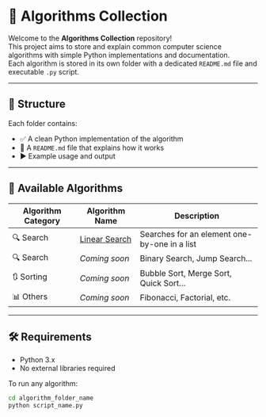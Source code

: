 # 📘 Algorithms Collection

Welcome to the **Algorithms Collection** repository!  
This project aims to store and explain common computer science algorithms with simple Python implementations and documentation.  
Each algorithm is stored in its own folder with a dedicated `README.md` file and executable `.py` script.

---

## 📂 Structure

Each folder contains:

- ✅ A clean Python implementation of the algorithm
- 🧠 A `README.md` file that explains how it works
- ▶️ Example usage and output

---

## 🚀 Available Algorithms

| Algorithm Category | Algorithm Name                             | Description                                  |
| ------------------ | ------------------------------------------ | -------------------------------------------- |
| 🔍 Search          | [Linear Search](./linear_search/README.md) | Searches for an element one-by-one in a list |
| 🔍 Search          | _Coming soon_                              | Binary Search, Jump Search...                |
| 🔃 Sorting         | _Coming soon_                              | Bubble Sort, Merge Sort, Quick Sort...       |
| 📊 Others          | _Coming soon_                              | Fibonacci, Factorial, etc.                   |

---

## 🛠 Requirements

- Python 3.x
- No external libraries required

To run any algorithm:

```bash
cd algorithm_folder_name
python script_name.py
```
